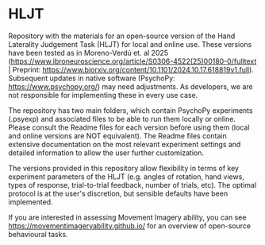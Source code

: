 # HLJT
Repository with the materials for an open-source version of the Hand Laterality Judgement Task (HLJT) for local and online use. These versions have been tested as in Moreno-Verdú et. al 2025 (https://www.ibroneuroscience.org/article/S0306-4522(25)00180-0/fulltext | Preprint: https://www.biorxiv.org/content/10.1101/2024.10.17.618819v1.full). Subsequent updates in native software (PsychoPy: https://www.psychopy.org/) may need adjustments. As developers, we are not responsible for implementing these in every use case.

The repository has two main folders, which contain PsychoPy experiments (.psyexp) and associated files to be able to run them locally or online. Please consult the Readme files for each version before using them (local and online versions are NOT equivalent). The Readme files contain extensive documentation on the most relevant experiment settings and detailed information to allow the user further customization.

The versions provided in this repository allow flexibility in terms of key experiment parameters of the HLJT (e.g. angles of rotation, hand views, types of response, trial-to-trial feedback, number of trials, etc). The optimal protocol is at the user's discretion, but sensible defaults have been implemented.

If you are interested in assessing Movement Imagery ability, you can see https://movementimageryability.github.io/ for an overview of open-source behavioural tasks.
